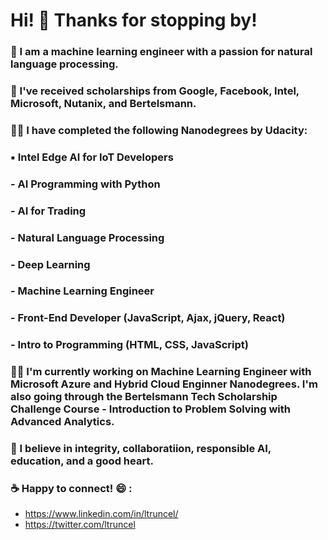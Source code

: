 # Hi! 👋 Thanks for stopping by! 



### 🔭 I am a machine learning engineer with a passion for natural language processing. 

### 🌱 I've received scholarships from Google, Facebook, Intel, Microsoft, Nutanix, and Bertelsmann.  

### :woman_student: I have completed the following Nanodegrees by Udacity: 

### :black_small_square: **Intel Edge AI for IoT Developers** 
### - **AI Programming with Python**
### - **AI for Trading**
### - **Natural Language Processing**
### - **Deep Learning** 
### - **Machine Learning Engineer**
### - **Front-End Developer (JavaScript, Ajax, jQuery, React)**
### - **Intro to Programming (HTML, CSS, JavaScript)** 

### :construction_worker_woman: I'm currently working on Machine Learning Engineer with Microsoft Azure and Hybrid Cloud Enginner Nanodegrees.  I'm also going through the Bertelsmann Tech Scholarship Challenge Course - Introduction to Problem Solving with Advanced Analytics. 

### :sparkling_heart: I believe in integrity, collaboratiion, responsible AI, education, and a good heart. 

### :coffee: Happy to connect! :smile: : 
  - https://www.linkedin.com/in/ltruncel/
  - https://twitter.com/ltruncel


